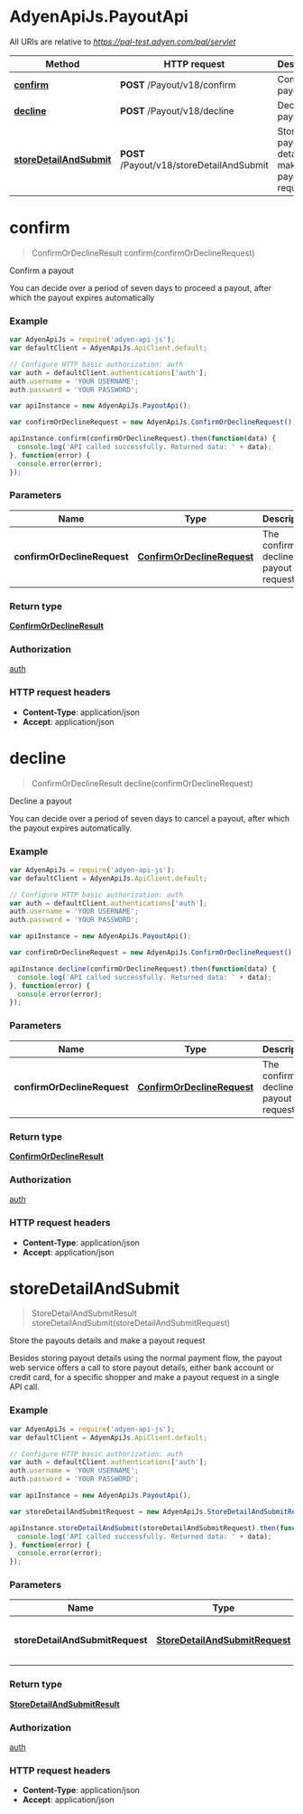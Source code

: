 # AdyenApiJs.PayoutApi

All URIs are relative to *https://pal-test.adyen.com/pal/servlet*

Method | HTTP request | Description
------------- | ------------- | -------------
[**confirm**](PayoutApi.md#confirm) | **POST** /Payout/v18/confirm | Confirm a payout
[**decline**](PayoutApi.md#decline) | **POST** /Payout/v18/decline | Decline a payout
[**storeDetailAndSubmit**](PayoutApi.md#storeDetailAndSubmit) | **POST** /Payout/v18/storeDetailAndSubmit | Store the payouts details and make a payout request


<a name="confirm"></a>
# **confirm**
> ConfirmOrDeclineResult confirm(confirmOrDeclineRequest)

Confirm a payout

You can decide over a period of seven days to proceed a payout, after which the payout expires automatically

### Example
```javascript
var AdyenApiJs = require('adyen-api-js');
var defaultClient = AdyenApiJs.ApiClient.default;

// Configure HTTP basic authorization: auth
var auth = defaultClient.authentications['auth'];
auth.username = 'YOUR USERNAME';
auth.password = 'YOUR PASSWORD';

var apiInstance = new AdyenApiJs.PayoutApi();

var confirmOrDeclineRequest = new AdyenApiJs.ConfirmOrDeclineRequest(); // ConfirmOrDeclineRequest | The confirm or decline payout request

apiInstance.confirm(confirmOrDeclineRequest).then(function(data) {
  console.log('API called successfully. Returned data: ' + data);
}, function(error) {
  console.error(error);
});

```

### Parameters

Name | Type | Description  | Notes
------------- | ------------- | ------------- | -------------
 **confirmOrDeclineRequest** | [**ConfirmOrDeclineRequest**](ConfirmOrDeclineRequest.md)| The confirm or decline payout request | 

### Return type

[**ConfirmOrDeclineResult**](ConfirmOrDeclineResult.md)

### Authorization

[auth](../README.md#auth)

### HTTP request headers

 - **Content-Type**: application/json
 - **Accept**: application/json

<a name="decline"></a>
# **decline**
> ConfirmOrDeclineResult decline(confirmOrDeclineRequest)

Decline a payout

You can decide over a period of seven days to cancel a payout, after which the payout expires automatically.

### Example
```javascript
var AdyenApiJs = require('adyen-api-js');
var defaultClient = AdyenApiJs.ApiClient.default;

// Configure HTTP basic authorization: auth
var auth = defaultClient.authentications['auth'];
auth.username = 'YOUR USERNAME';
auth.password = 'YOUR PASSWORD';

var apiInstance = new AdyenApiJs.PayoutApi();

var confirmOrDeclineRequest = new AdyenApiJs.ConfirmOrDeclineRequest(); // ConfirmOrDeclineRequest | The confirm or decline payout request

apiInstance.decline(confirmOrDeclineRequest).then(function(data) {
  console.log('API called successfully. Returned data: ' + data);
}, function(error) {
  console.error(error);
});

```

### Parameters

Name | Type | Description  | Notes
------------- | ------------- | ------------- | -------------
 **confirmOrDeclineRequest** | [**ConfirmOrDeclineRequest**](ConfirmOrDeclineRequest.md)| The confirm or decline payout request | 

### Return type

[**ConfirmOrDeclineResult**](ConfirmOrDeclineResult.md)

### Authorization

[auth](../README.md#auth)

### HTTP request headers

 - **Content-Type**: application/json
 - **Accept**: application/json

<a name="storeDetailAndSubmit"></a>
# **storeDetailAndSubmit**
> StoreDetailAndSubmitResult storeDetailAndSubmit(storeDetailAndSubmitRequest)

Store the payouts details and make a payout request

Besides storing payout details using the normal payment flow, the payout web service offers a call to store payout details, either bank account or credit card, for a specific shopper and make a payout request in a single API call.

### Example
```javascript
var AdyenApiJs = require('adyen-api-js');
var defaultClient = AdyenApiJs.ApiClient.default;

// Configure HTTP basic authorization: auth
var auth = defaultClient.authentications['auth'];
auth.username = 'YOUR USERNAME';
auth.password = 'YOUR PASSWORD';

var apiInstance = new AdyenApiJs.PayoutApi();

var storeDetailAndSubmitRequest = new AdyenApiJs.StoreDetailAndSubmitRequest(); // StoreDetailAndSubmitRequest | The store detail and submit Request

apiInstance.storeDetailAndSubmit(storeDetailAndSubmitRequest).then(function(data) {
  console.log('API called successfully. Returned data: ' + data);
}, function(error) {
  console.error(error);
});

```

### Parameters

Name | Type | Description  | Notes
------------- | ------------- | ------------- | -------------
 **storeDetailAndSubmitRequest** | [**StoreDetailAndSubmitRequest**](StoreDetailAndSubmitRequest.md)| The store detail and submit Request | 

### Return type

[**StoreDetailAndSubmitResult**](StoreDetailAndSubmitResult.md)

### Authorization

[auth](../README.md#auth)

### HTTP request headers

 - **Content-Type**: application/json
 - **Accept**: application/json

